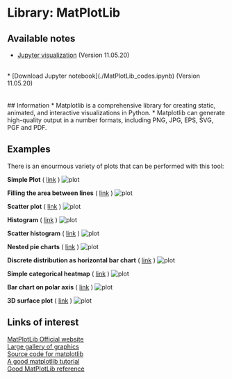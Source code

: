 # Library: MatPlotLib

## Available notes
* [Jupyter visualization](./MatPlotLib_codes.html) (Version 11.05.20)
<br>
* [Download Jupyter notebook](./MatPlotLib_codes.ipynb) (Version 11.05.20)
<br><br><br>
## Information
* Matplotlib is a comprehensive library for creating static, animated, and interactive visualizations in Python.
* Matplotlib can generate high-quality output in a number formats, including PNG, JPG, EPS, SVG, PGF and PDF. 

## Examples
There is an enourmous variety of plots that can be performed with this tool:

**Simple Plot**
( [link](https://matplotlib.org/gallery/lines_bars_and_markers/simple_plot.html#sphx-glr-gallery-lines-bars-and-markers-simple-plot-py) )
![plot](https://matplotlib.org/_images/sphx_glr_simple_plot_0011.png)

**Filling the area between lines**
( [link](https://matplotlib.org/gallery/lines_bars_and_markers/fill_between_demo.html#sphx-glr-gallery-lines-bars-and-markers-fill-between-demo-py) )
![plot](https://matplotlib.org/_images/sphx_glr_fill_between_demo_002.png)

**Scatter plot**
( [link](https://matplotlib.org/gallery/shapes_and_collections/scatter.html#sphx-glr-gallery-shapes-and-collections-scatter-py) )
![plot](https://matplotlib.org/_images/sphx_glr_scatter_001.png)

**Histogram**
( [link](https://matplotlib.org/gallery/statistics/histogram_features.html#sphx-glr-gallery-statistics-histogram-features-py) )
![plot](https://matplotlib.org/_images/sphx_glr_histogram_features_0011.png)

**Scatter histogram**
( [link](https://matplotlib.org/gallery/axes_grid1/scatter_hist_locatable_axes.html#sphx-glr-gallery-axes-grid1-scatter-hist-locatable-axes-py) )
![plot](https://matplotlib.org/_images/sphx_glr_scatter_hist_locatable_axes_001.png)

**Nested pie charts**
( [link](https://matplotlib.org/gallery/pie_and_polar_charts/nested_pie.html#sphx-glr-gallery-pie-and-polar-charts-nested-pie-py) )
![plot](https://matplotlib.org/_images/sphx_glr_nested_pie_001.png)

**Discrete distribution as horizontal bar chart**
( [link](https://matplotlib.org/gallery/lines_bars_and_markers/horizontal_barchart_distribution.html#sphx-glr-gallery-lines-bars-and-markers-horizontal-barchart-distribution-py) )
![plot](https://matplotlib.org/_images/sphx_glr_horizontal_barchart_distribution_001.png)

**Simple categorical heatmap**
( [link](https://matplotlib.org/gallery/images_contours_and_fields/image_annotated_heatmap.html#sphx-glr-gallery-images-contours-and-fields-image-annotated-heatmap-py) )
![plot](https://matplotlib.org/_images/sphx_glr_image_annotated_heatmap_002.png)

**Bar chart on polar axis**
( [link](https://matplotlib.org/gallery/pie_and_polar_charts/polar_bar.html#sphx-glr-gallery-pie-and-polar-charts-polar-bar-py) )
![plot](https://matplotlib.org/_images/sphx_glr_polar_bar_001.png)

**3D surface plot**
( [link](https://matplotlib.org/gallery/pyplots/whats_new_99_mplot3d.html#sphx-glr-gallery-pyplots-whats-new-99-mplot3d-py) )
![plot](https://matplotlib.org/_images/sphx_glr_whats_new_99_mplot3d_001.png)


## Links of interest
[MatPlotLib Official website](https://matplotlib.org/)
<br>
[Large gallery of graphics](http://matplotlib.org/gallery.html)
<br>
[Source code for matplotlib](https://github.com/matplotlib/matplotlib)
<br>
[A good matplotlib tutorial](http://www.loria.fr/~rougier/teaching/matplotlib)
<br>
[Good MatPlotLib reference](http://scipy-lectures.org/intro/matplotlib/index.html)
<br>
